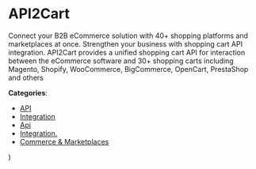 # API2Cart


Connect your B2B eCommerce solution with 40+ shopping platforms and marketplaces at once. Strengthen your business with shopping cart API integration. API2Cart provides a unified shopping cart API for interaction between the eCommerce software and 30+ shopping carts including Magento, Shopify, WooCommerce, BigCommerce, OpenCart, PrestaShop and others



**Categories**:
- [API](https://github.com/apis-list/apis-list#api)
- [Integration](https://github.com/apis-list/apis-list#integration)
- [Api](https://github.com/apis-list/apis-list#api)
- [Integration.](https://github.com/apis-list/apis-list#integration)
- [Commerce & Marketplaces](https://github.com/apis-list/apis-list#commerce-and-marketplaces)



)



